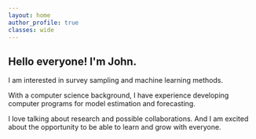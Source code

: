 ```yaml
---
layout: home
author_profile: true
classes: wide
---
```


## Hello everyone! I'm John.

I am interested in survey sampling and machine learning methods.  

With a computer science background, I have experience developing computer programs for model estimation and forecasting. 

I love talking about research and possible collaborations. And I am excited about the opportunity to be able to learn and grow with everyone.
